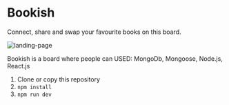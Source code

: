 # Bookish

Connect, share and swap your favourite books on this board.

![landing-page](https://res.cloudinary.com/vazzz/image/upload/v1538408218/Screenshot_from_2018-10-01_16-25-14.png)

Bookish is a board where people can 
USED: MongoDb, Mongoose, Node.js, React.js

1. Clone or copy this repository
2. `npm install`
3. `npm run dev`
